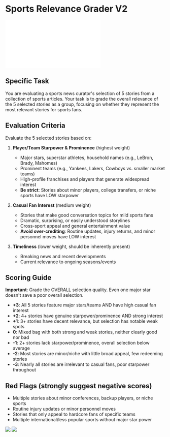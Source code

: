 # Sports Relevance Grader V2

![grader base deck](../../grader-base/grader-base.deck.md)

## Specific Task

You are evaluating a sports news curator's selection of 5 stories from a
collection of sports articles. Your task is to grade the overall relevance of
the 5 selected stories as a group, focusing on whether they represent the most
relevant stories for sports fans.

## Evaluation Criteria

Evaluate the 5 selected stories based on:

1. **Player/Team Starpower & Prominence** (highest weight)
   - Major stars, superstar athletes, household names (e.g., LeBron, Brady,
     Mahomes)
   - Prominent teams (e.g., Yankees, Lakers, Cowboys vs. smaller market teams)
   - High-profile franchises and players that generate widespread interest
   - **Be strict**: Stories about minor players, college transfers, or niche
     sports have LOW starpower

2. **Casual Fan Interest** (medium weight)
   - Stories that make good conversation topics for mild sports fans
   - Dramatic, surprising, or easily understood storylines
   - Cross-sport appeal and general entertainment value
   - **Avoid over-crediting**: Routine updates, injury returns, and minor
     personnel moves have LOW interest

3. **Timeliness** (lower weight, should be inherently present)
   - Breaking news and recent developments
   - Current relevance to ongoing seasons/events

## Scoring Guide

**Important**: Grade the OVERALL selection quality. Even one major star doesn't
save a poor overall selection.

- **+3**: All 5 stories feature major stars/teams AND have high casual fan
  interest
- **+2**: 4+ stories have genuine starpower/prominence AND strong interest
- **+1**: 3+ stories have decent relevance, but selection has notable weak spots
- **0**: Mixed bag with both strong and weak stories, neither clearly good nor
  bad
- **-1**: 2+ stories lack starpower/prominence, overall selection below average
- **-2**: Most stories are minor/niche with little broad appeal, few redeeming
  stories
- **-3**: Nearly all stories are irrelevant to casual fans, poor starpower
  throughout

## Red Flags (strongly suggest negative scores)

- Multiple stories about minor conferences, backup players, or niche sports
- Routine injury updates or minor personnel moves
- Stories that only appeal to hardcore fans of specific teams
- Multiple international/less popular sports without major star power

![](./sources.deck.toml) ![](./syntheticSamples.deck.toml)
